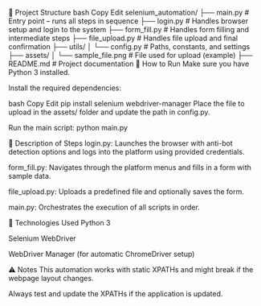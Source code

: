 🧰 Project Structure
bash
Copy
Edit
selenium_automation/
├── main.py                # Entry point – runs all steps in sequence
├── login.py               # Handles browser setup and login to the system
├── form_fill.py           # Handles form filling and intermediate steps
├── file_upload.py         # Handles file upload and final confirmation
├── utils/
│   └── config.py          # Paths, constants, and settings
├── assets/
│   └── sample_file.png    # File used for upload (example)
├── README.md              # Project documentation
🚀 How to Run
Make sure you have Python 3 installed.

Install the required dependencies:

bash
Copy
Edit
pip install selenium webdriver-manager
Place the file to upload in the assets/ folder and update the path in config.py.

Run the main script:
python main.py

🔄 Description of Steps
login.py: Launches the browser with anti-bot detection options and logs into the platform using provided credentials.

form_fill.py: Navigates through the platform menus and fills in a form with sample data.

file_upload.py: Uploads a predefined file and optionally saves the form.

main.py: Orchestrates the execution of all scripts in order.

🧠 Technologies Used
Python 3

Selenium WebDriver

WebDriver Manager (for automatic ChromeDriver setup)

⚠️ Notes
This automation works with static XPATHs and might break if the webpage layout changes.

Always test and update the XPATHs if the application is updated.
